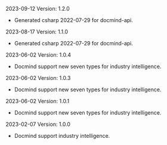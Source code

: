2023-09-12 Version: 1.2.0
- Generated csharp 2022-07-29 for docmind-api.

2023-08-17 Version: 1.1.0
- Generated csharp 2022-07-29 for docmind-api.

2023-06-02 Version: 1.0.4
- Docmind support new seven types for industry intelligence.

2023-06-02 Version: 1.0.3
- Docmind support new seven types for industry intelligence.

2023-06-02 Version: 1.0.1
- Docmind support new seven types for industry intelligence.

2023-02-07 Version: 1.0.0
- Docmind support industry intelligence.

